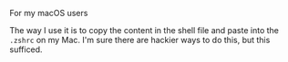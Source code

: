 For my macOS users

The way I use it is to copy the content in the shell file and paste into the `.zshrc` on my Mac. I'm sure there are hackier ways to do this, but this sufficed.
